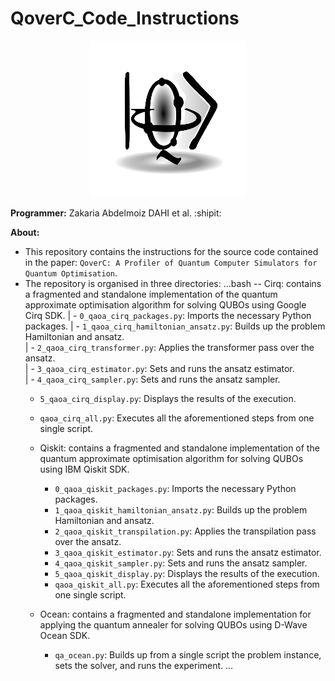 # QoverC_Code_Instructions
<div align="center">
<img src="https://github.com/Zakaria-Dahi/QoverC/blob/main/assets/img/3d_logo.gif">
</div>

**Programmer:** Zakaria Abdelmoiz DAHI et al. :shipit:

**About:** 

  - This repository contains the instructions for the source code contained in the paper:  ``QoverC: A Profiler of Quantum Computer Simulators for Quantum Optimisation``. 
  - The repository is organised in three directories:
...bash
-- Cirq: contains a fragmented and standalone implementation of the quantum approximate optimisation algorithm for solving QUBOs using Google Cirq SDK.
|      - ``0_qaoa_cirq_packages.py``: Imports the necessary Python packages.
|      - ``1_qaoa_cirq_hamiltonian_ansatz.py``: Builds up the problem Hamiltonian and ansatz.  
|      - ``2_qaoa_cirq_transformer.py``: Applies the transformer pass over the ansatz.  
|      - ``3_qaoa_cirq_estimator.py``: Sets and runs the ansatz estimator.  
|      - ``4_qaoa_cirq_sampler.py``: Sets and runs the ansatz sampler. 
      - ``5_qaoa_cirq_display.py``: Displays the results of the execution.
      - ``qaoa_cirq_all.py``: Executes all the aforementioned steps from one single script.


    - Qiskit: contains a fragmented and standalone implementation of the quantum approximate optimisation algorithm for solving QUBOs using IBM Qiskit SDK.
      - ``0_qaoa_qiskit_packages.py``: Imports the necessary Python packages.
      - ``1_qaoa_qiskit_hamiltonian_ansatz.py``: Builds up the problem Hamiltonian and ansatz.  
      - ``2_qaoa_qiskit_transpilation.py``: Applies the transpilation pass over the ansatz.    
      - ``3_qaoa_qiskit_estimator.py``: Sets and runs the ansatz estimator.  
      - ``4_qaoa_qiskit_sampler.py``: Sets and runs the ansatz sampler.   
      - ``5_qaoa_qiskit_display.py``: Displays the results of the execution.  
      - ``qaoa_qiskit_all.py``: Executes all the aforementioned steps from one single script.  


    - Ocean: contains a fragmented and standalone implementation for applying the quantum annealer for solving QUBOs using D-Wave Ocean SDK.   
      - ``qa_ocean.py``: Builds up from a single script the problem instance, sets the solver, and runs the experiment.
...
